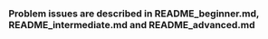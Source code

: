 ### Problem issues are described in README_beginner.md, README_intermediate.md and README_advanced.md




